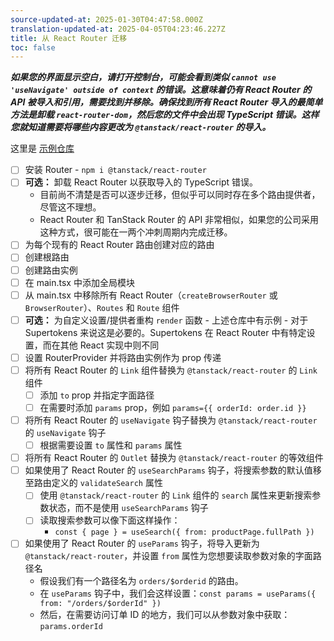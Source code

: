 ```yaml
---
source-updated-at: 2025-01-30T04:47:58.000Z
translation-updated-at: 2025-04-05T04:23:46.227Z
title: 从 React Router 迁移
toc: false
---
```


**_如果您的界面显示空白，请打开控制台，可能会看到类似 `cannot use 'useNavigate' outside of context` 的错误。这意味着仍有 React Router 的 API 被导入和引用，需要找到并移除。确保找到所有 React Router 导入的最简单方法是卸载 `react-router-dom`，然后您的文件中会出现 TypeScript 错误。这样您就知道需要将哪些内容更改为 `@tanstack/react-router` 的导入。_**

这里是 [示例仓库](https://github.com/Benanna2019/SickFitsForEveryone/tree/migrate-to-tanstack/router/React-Router)

- [ ] 安装 Router - `npm i @tanstack/react-router`
- [ ] **可选：** 卸载 React Router 以获取导入的 TypeScript 错误。
  - 目前尚不清楚是否可以逐步迁移，但似乎可以同时存在多个路由提供者，尽管这不理想。
  - React Router 和 TanStack Router 的 API 非常相似，如果您的公司采用这种方式，很可能在一两个冲刺周期内完成迁移。
- [ ] 为每个现有的 React Router 路由创建对应的路由
- [ ] 创建根路由
- [ ] 创建路由实例
- [ ] 在 main.tsx 中添加全局模块
- [ ] 从 main.tsx 中移除所有 React Router（`createBrowserRouter` 或 `BrowserRouter`）、`Routes` 和 `Route` 组件
- [ ] **可选：** 为自定义设置/提供者重构 `render` 函数 - 上述仓库中有示例 - 对于 Supertokens 来说这是必要的。Supertokens 在 React Router 中有特定设置，而在其他 React 实现中则不同
- [ ] 设置 RouterProvider 并将路由实例作为 prop 传递
- [ ] 将所有 React Router 的 `Link` 组件替换为 `@tanstack/react-router` 的 `Link` 组件
  - [ ] 添加 `to` prop 并指定字面路径
  - [ ] 在需要时添加 `params` prop，例如 `params={{ orderId: order.id }}`
- [ ] 将所有 React Router 的 `useNavigate` 钩子替换为 `@tanstack/react-router` 的 `useNavigate` 钩子
  - [ ] 根据需要设置 `to` 属性和 `params` 属性
- [ ] 将所有 React Router 的 `Outlet` 替换为 `@tanstack/react-router` 的等效组件
- [ ] 如果使用了 React Router 的 `useSearchParams` 钩子，将搜索参数的默认值移至路由定义的 `validateSearch` 属性
  - [ ] 使用 `@tanstack/react-router` 的 `Link` 组件的 `search` 属性来更新搜索参数状态，而不是使用 `useSearchParams` 钩子
  - [ ] 读取搜索参数可以像下面这样操作：
    - `const { page } = useSearch({ from: productPage.fullPath })`
- [ ] 如果使用了 React Router 的 `useParams` 钩子，将导入更新为 `@tanstack/react-router`，并设置 `from` 属性为您想要读取参数对象的字面路径名
  - 假设我们有一个路径名为 `orders/$orderid` 的路由。
  - 在 `useParams` 钩子中，我们会这样设置：`const params = useParams({ from: "/orders/$orderId" })`
  - 然后，在需要访问订单 ID 的地方，我们可以从参数对象中获取：`params.orderId`
